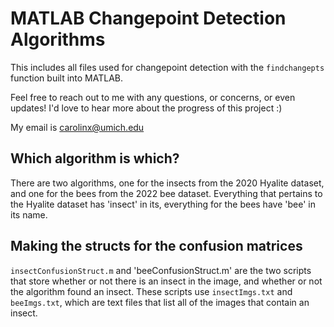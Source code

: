 # MATLAB Changepoint Detection Algorithms
This includes all files used for changepoint detection with the `findchangepts` function built into MATLAB.

Feel free to reach out to me with any questions, or concerns, or even updates! I'd love to hear more about the progress of this project :)

My email is carolinx@umich.edu

## Which algorithm is which?
There are two algorithms, one for the insects from the 2020 Hyalite dataset, and one for the bees from the 2022 bee dataset. Everything that pertains to the Hyalite dataset has 'insect' in its, everything for the bees have 'bee' in its name.

## Making the structs for the confusion matrices
`insectConfusionStruct.m` and 'beeConfusionStruct.m' are the two scripts that store whether or not there is an insect in the image, and whether or not the algorithm found an insect. These scripts use `insectImgs.txt` and `beeImgs.txt`, which are text files that list all of the images that contain an insect.
